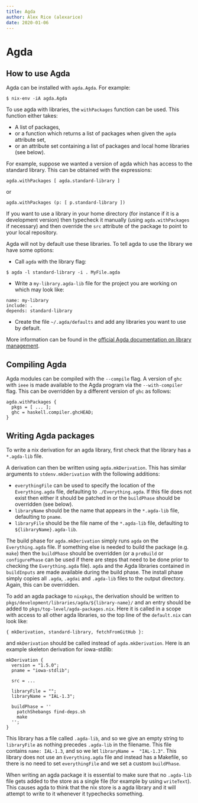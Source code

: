 ```yaml
---
title: Agda
author: Alex Rice (alexarice)
date: 2020-01-06
---
```

# Agda

## How to use Agda

Agda can be installed with `agda.Agda`. For example:
```
$ nix-env -iA agda.Agda
```

To use agda with libraries, the `withPackages` function can be used. This function either takes:
+ A list of packages,
+ or a function which returns a list of packages when given the `agda` attribute set,
+ or an attribute set containing a list of packages and local home libraries (see below).

For example, suppose we wanted a version of agda which has access to the standard library. This can be obtained with the expressions:

```
agda.withPackages [ agda.standard-library ]
```

or

```
agda.withPackages (p: [ p.standard-library ])
```

If you want to use a library in your home directory (for instance if it is a development version) then typecheck it manually (using `agda.withPackages` if necessary) and then override the `src` attribute of the package to point to your local repository.

Agda will not by default use these libraries. To tell agda to use the library we have some options:
- Call `agda` with the library flag:
```
$ agda -l standard-library -i . MyFile.agda
```
- Write a `my-library.agda-lib` file for the project you are working on which may look like:
```
name: my-library
include: .
depends: standard-library
```
- Create the file `~/.agda/defaults` and add any libraries you want to use by default.

More information can be found in the [official Agda documentation on library management](https://agda.readthedocs.io/en/v2.6.1/tools/package-system.html).

## Compiling Agda
Agda modules can be compiled with the `--compile` flag. A version of `ghc` with `ieee` is made available to the Agda program via the `--with-compiler` flag.
This can be overridden by a different version of `ghc` as follows:

```
agda.withPackages {
  pkgs = [ ... ];
  ghc = haskell.compiler.ghcHEAD;
}
```

## Writing Agda packages
To write a nix derivation for an agda library, first check that the library has a `*.agda-lib` file.

A derivation can then be written using `agda.mkDerivation`. This has similar arguments to `stdenv.mkDerivation` with the following additions:
+ `everythingFile` can be used to specify the location of the `Everything.agda` file, defaulting to `./Everything.agda`. If this file does not exist then either it should be patched in or the `buildPhase` should be overridden (see below).
+ `libraryName` should be the name that appears in the `*.agda-lib` file, defaulting to `pname`.
+ `libraryFile` should be the file name of the `*.agda-lib` file, defaulting to `${libraryName}.agda-lib`.

The build phase for `agda.mkDerivation` simply runs `agda` on the `Everything.agda` file. If something else is needed to build the package (e.g. `make`) then the `buildPhase` should be overridden (or a `preBuild` or `configurePhase` can be used if there are steps that need to be done prior to checking the `Everything.agda` file). `agda` and the Agda libraries contained in `buildInputs` are made available during the build phase. The install phase simply copies all `.agda`, `.agdai` and `.agda-lib` files to the output directory. Again, this can be overridden.

To add an agda package to `nixpkgs`, the derivation should be written to `pkgs/development/libraries/agda/${library-name}/` and an entry should be added to `pkgs/top-level/agda-packages.nix`. Here it is called in a scope with access to all other agda libraries, so the top line of the `default.nix` can look like:
```
{ mkDerivation, standard-library, fetchFromGitHub }:
```
and `mkDerivation` should be called instead of `agda.mkDerivation`. Here is an example skeleton derivation for iowa-stdlib:

```
mkDerivation {
  version = "1.5.0";
  pname = "iowa-stdlib";

  src = ...

  libraryFile = "";
  libraryName = "IAL-1.3";

  buildPhase = ''
    patchShebangs find-deps.sh
    make
  '';
}
```
This library has a file called `.agda-lib`, and so we give an empty string to `libraryFile` as nothing precedes `.agda-lib` in the filename. This file contains `name: IAL-1.3`, and so we let `libraryName =  "IAL-1.3"`. This library does not use an `Everything.agda` file and instead has a Makefile, so there is no need to set `everythingFile` and we set a custom `buildPhase`.

When writing an agda package it is essential to make sure that no `.agda-lib` file gets added to the store as a single file (for example by using `writeText`). This causes agda to think that the nix store is a agda library and it will attempt to write to it whenever it typechecks something.

